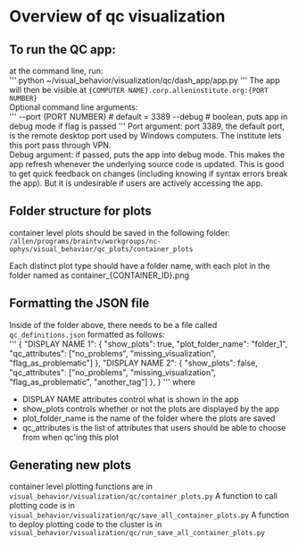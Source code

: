 # Overview of qc visualization

## To run the QC app:
at the command line, run:  
'''
python ~/visual_behavior/visualization/qc/dash_app/app.py
'''
The app will then be visible at `{COMPUTER NAME}.corp.alleninstitute.org:{PORT NUMBER}`  
Optional command line arguments:  
'''
--port {PORT NUMBER} # default = 3389
--debug # boolean, puts app in debug mode if flag is passed
'''
Port argument: port 3389, the default port, is the remote desktop port used by Windows computers. The institute lets this port pass through VPN.  
Debug argument: if passed, puts the app into debug mode. This makes the app refresh whenever the underlying source code is updated. This is good to get quick feedback on changes (including knowing if syntax errors break the app). But it is undesirable if users are actively accessing the app.

## Folder structure for plots
container level plots should be saved in the following folder:  
`/allen/programs/braintv/workgroups/nc-ophys/visual_behavior/qc_plots/container_plots`

Each distinct plot type should have a folder name, with each plot in the folder named as container_{CONTAINER_ID}.png

## Formatting the JSON file
Inside of the folder above, there needs to be a file called `qc_definitions.json` formatted as follows:  
'''
{
  "DISPLAY NAME 1": {
    "show_plots": true,
    "plot_folder_name": "folder_1",
    "qc_attributes": ["no_problems", "missing_visualization", "flag_as_problematic"]
  },
  "DISPLAY NAME 2": {
    "show_plots": false,
    "qc_attributes": ["no_problems", "missing_visualization", "flag_as_problematic", "another_tag"]
  },
}
'''
where
* DISPLAY NAME attributes control what is shown in the app
* show_plots controls whether or not the plots are displayed by the app
* plot_folder_name is the name of the folder where the plots are saved
* qc_attributes is the list of attributes that users should be able to choose from when qc'ing this plot

## Generating new plots
container level plotting functions are in `visual_behavior/visualization/qc/container_plots.py`
A function to call plotting code is in `visual_behavior/visualization/qc/save_all_container_plots.py`
A function to deploy plotting code to the cluster is in `visual_behavior/visualization/qc/run_save_all_container_plots.py`
